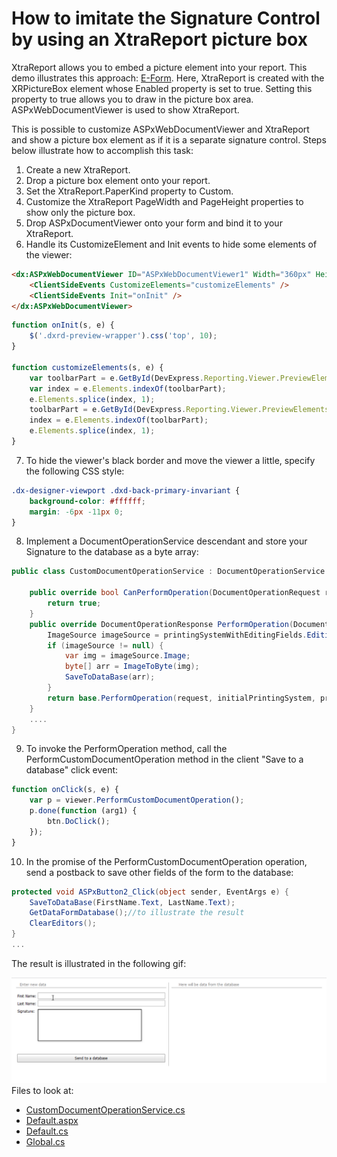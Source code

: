 # How to imitate the Signature Control by using an XtraReport picture box

<p>XtraReport allows you to embed a picture element into your report. This demo illustrates this approach: <a href="https://demos.devexpress.com/MVCxReportDemos/Interaction/EFormReport">E-Form</a>. Here, XtraReport is created with the XRPictureBox element whose Enabled property is set to true. Setting this property to true allows you to draw in the picture box area. ASPxWebDocumentViewer is used to show XtraReport.</p>

<p>This is possible to customize ASPxWebDocumentViewer and XtraReport and show a picture box element as if it is a separate signature control. Steps below illustrate how to accomplish this task:</p> 

1. Create a new XtraReport.
2. Drop a picture box element onto your report.
3. Set the XtraReport.PaperKind property to Custom.
4. Customize the XtraReport PageWidth and PageHeight properties to show only the picture box.
5. Drop ASPxDocumentViewer onto your form and bind it to your XtraReport.
6. Handle its CustomizeElement and Init events to hide some elements of the viewer:

```aspx
<dx:ASPxWebDocumentViewer ID="ASPxWebDocumentViewer1" Width="360px" Height="120px" ClientInstanceName="viewer" runat="server" ColorScheme="dark" ReportSourceId="WebApplication1.XtraReport1">
    <ClientSideEvents CustomizeElements="customizeElements" />
    <ClientSideEvents Init="onInit" />
</dx:ASPxWebDocumentViewer>
```
```js
function onInit(s, e) {
    $('.dxrd-preview-wrapper').css('top', 10);
}

function customizeElements(s, e) {
    var toolbarPart = e.GetById(DevExpress.Reporting.Viewer.PreviewElements.Toolbar);
    var index = e.Elements.indexOf(toolbarPart);
    e.Elements.splice(index, 1);
    toolbarPart = e.GetById(DevExpress.Reporting.Viewer.PreviewElements.RightPanel);
    index = e.Elements.indexOf(toolbarPart);
    e.Elements.splice(index, 1);
}
```

7. To hide the viewer's black border and move the viewer a little, specify the following CSS style:

```css
.dx-designer-viewport .dxd-back-primary-invariant {
    background-color: #ffffff;
    margin: -6px -11px 0;
}
```

8. Implement a DocumentOperationService descendant and store your Signature to the database as a byte array:

```cs
public class CustomDocumentOperationService : DocumentOperationService {

    public override bool CanPerformOperation(DocumentOperationRequest request) {
        return true;
    }
    public override DocumentOperationResponse PerformOperation(DocumentOperationRequest request, PrintingSystemBase initialPrintingSystem, PrintingSystemBase printingSystemWithEditingFields) {
        ImageSource imageSource = printingSystemWithEditingFields.EditingFields[0].EditValue as ImageSource;
        if (imageSource != null) {
            var img = imageSource.Image;
            byte[] arr = ImageToByte(img);
            SaveToDataBase(arr);
        }
        return base.PerformOperation(request, initialPrintingSystem, printingSystemWithEditingFields);
    }   
    ....
}
```

9. To invoke the PerformOperation method, call the PerformCustomDocumentOperation method in the client "Save to a database" click event:

```js
function onClick(s, e) {
    var p = viewer.PerformCustomDocumentOperation();
    p.done(function (arg1) {
        btn.DoClick();
    });
}
```

10. In the promise of the PerformCustomDocumentOperation operation, send a postback to save other fields of the form to the database:

```cs
protected void ASPxButton2_Click(object sender, EventArgs e) {
    SaveToDataBase(FirstName.Text, LastName.Text);
    GetDataFormDatabase();//to illustrate the result
    ClearEditors();
}
...
```

The result is illustrated in the following gif:

<img src="./Images/video.gif">


<br/>
<!-- default file list -->
Files to look at:

* [CustomDocumentOperationService.cs](./CS/WebApplication1/WebApplication1/CustomDocumentOperationService.cs)
* [Default.aspx](./CS/WebApplication1/WebApplication1/Default.aspx)
* [Default.cs](./CS/WebApplication1/WebApplication1/Default.aspx.cs)
* [Global.cs](./CS/WebApplication1/WebApplication1/Global.asax.cs)
<!-- default file list end -->



